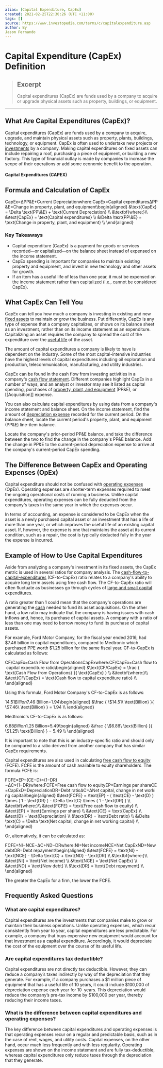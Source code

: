 ```yaml
---
alias: [Capital Expenditure, CapEx]
created: 2021-02-25T22:30:26 (UTC +11:00)
tags: []
source: https://www.investopedia.com/terms/c/capitalexpenditure.asp
author: By
Jason Fernando
---
```


# Capital Expenditure (CapEx) Definition

> ## Excerpt
> Capital expenditures (CapEx) are funds used by a company to acquire or upgrade physical assets such as property, buildings, or equipment.

---
## What Are Capital Expenditures (CapEx)?

Capital expenditures (CapEx) are funds used by a company to acquire, upgrade, and maintain physical assets such as property, plants, buildings, technology, or equipment. CapEx is often used to undertake new projects or [investments](https://www.investopedia.com/terms/c/capital-investment.asp) by a company. Making capital expenditures on fixed assets can include repairing a roof, purchasing a piece of equipment, or building a new factory. This type of financial outlay is made by companies to increase the scope of their operations or add some economic benefit to the operation.

#### Capital Expenditures (CAPEX)

## Formula and Calculation of CapEx

CapEx\=ΔPP&E+Current Depreciationwhere:CapEx\=Capital expendituresΔPP&E\=Change in property, plant, and equipment\\begin{aligned} &\\text{CapEx} = \\Delta \\text{PP\\&E} + \\text{Current Depreciation} \\\\ &\\textbf{where:}\\\\ &\\text{CapEx} = \\text{Capital expenditures} \\\\ &\\Delta \\text{PP\\&E} = \\text{Change in property, plant, and equipment} \\\\ \\end{aligned}

### Key Takeaways

-   Capital expenditure (CapEx) is a payment for goods or services recorded—or capitalized—on the balance sheet instead of expensed on the income statement.
-   CapEx spending is important for companies to maintain existing property and equipment, and invest in new technology and other assets for growth.
-   If an item has a useful life of less than one year, it must be expensed on the income statement rather than capitalized (i.e., cannot be considered CapEx).

## What CapEx Can Tell You

CapEx can tell you how much a company is investing in existing and new [fixed assets](https://www.investopedia.com/terms/f/fixedasset.asp) to maintain or grow the business. Put differently, CapEx is any type of expense that a company capitalizes, or shows on its balance sheet as an investment, rather than on its income statement as an expenditure. Capitalizing an asset requires the company to spread the cost of the expenditure over the [useful life](https://www.investopedia.com/terms/u/usefullife.asp) of the asset.

The amount of capital expenditures a company is likely to have is dependent on the industry. Some of the most capital-intensive industries have the highest levels of capital expenditures including oil exploration and production, telecommunication, manufacturing, and utility industries.

CapEx can be found in the cash flow from investing activities in a company's [cash flow statement](https://www.investopedia.com/investing/what-is-a-cash-flow-statement/). Different companies highlight CapEx in a number of ways, and an analyst or investor may see it listed as capital spending, purchases of [property, plant, and equipment](https://www.investopedia.com/terms/p/ppe.asp) (PP&E), or [[Acquisition]] expense.

You can also calculate capital expenditures by using data from a company's income statement and balance sheet. On the income statement, find the amount of [depreciation expense](https://www.investopedia.com/terms/d/depreciation.asp) recorded for the current period. On the balance sheet, locate the current period's property, plant, and equipment (PP&E) line-item balance.

Locate the company's prior-period PP&E balance, and take the difference between the two to find the change in the company's PP&E balance. Add the change in PP&E to the current-period depreciation expense to arrive at the company's current-period CapEx spending.

## The Difference Between CapEx and Operating Expenses (OpEx)

Capital expenditure should not be confused with [operating expenses](https://www.investopedia.com/terms/o/operating_expense.asp) (OpEx). Operating expenses are shorter-term expenses required to meet the ongoing operational costs of running a business. Unlike capital expenditures, operating expenses can be fully deducted from the company's taxes in the same year in which the expenses occur.

In terms of accounting, an expense is considered to be CapEx when the asset is a newly purchased capital asset or an investment that has a life of more than one year, or which improves the useful life of an existing capital asset. If, however, the expense is one that maintains the asset at its current condition, such as a repair, the cost is typically deducted fully in the year the expense is incurred.

## Example of How to Use Capital Expenditures

Aside from analyzing a company's investment in its fixed assets, the CapEx metric is used in several ratios for company analysis. The [cash-flow-to-capital-expenditures](https://www.investopedia.com/terms/c/cashflow_capex.asp) (CF-to-CapEx) ratio relates to a company's ability to acquire long term assets using free cash flow. The CF-to-CapEx ratio will often fluctuate as businesses go through cycles of [large and small capital expenditures](https://www.investopedia.com/ask/answers/112814/what-are-some-examples-main-types-capital-expenditures-capex.asp).

A ratio greater than 1 could mean that the company's operations are generating the [cash](https://www.investopedia.com/terms/c/cash-available-for-distribution.asp) needed to fund its asset acquisitions. On the other hand, a low ratio may indicate that the company is having issues with cash inflows and, hence, its purchase of capital assets. A company with a ratio of less than one may need to borrow money to fund its purchase of capital assets.

For example, Ford Motor Company, for the fiscal year ended 2016, had $7.46 billion in capital expenditures, compared to Medtronic which purchased PPE worth $1.25 billion for the same fiscal year. CF-to-CapEx is calculated as follows:

CF/CapEx\=Cash Flow from OperationsCapExwhere:CF/CapEx\=Cash flow to capital expenditure ratio\\begin{aligned} &\\text{CF/CapEx} = \\frac { \\text{Cash Flow from Operations} }{ \\text{CapEx} } \\\\ &\\textbf{where:}\\\\ &\\text{CF/CapEx} = \\text{Cash flow to capital expenditure ratio} \\\\ \\end{aligned}

Using this formula, Ford Motor Company's CF-to-CapEx is as follows:

$14.51 Billion$7.46 Billion\=1.94\\begin{aligned} &\\frac { \\$14.51\\ \\text{Billion} }{ \\$7.46\\ \\text{Billion} } = 1.94 \\\\ \\end{aligned}

Medtronic's CF-to-CapEx is as follows:

$6.88 Billion$1.25 Billion\=5.49\\begin{aligned} &\\frac { \\$6.88\\ \\text{Billion} }{ \\$1.25\\ \\text{Billion} } = 5.49 \\\\ \\end{aligned}

It is important to note that this is an industry-specific ratio and should only be compared to a ratio derived from another company that has similar CapEx requirements.

Capital expenditures are also used in calculating [free cash flow to equity](https://www.investopedia.com/terms/f/freecashflowtoequity.asp) (FCFE). FCFE is the amount of cash available to equity shareholders. The formula FCFE is:

FCFE\=EP−(CE−D)×(1−DR)−ΔC×(1−DR)where:FCFE\=Free cash flow to equityEP\=Earnings per shareCE\=CapExD\=DepreciationDR\=Debt ratioΔC\=ΔNet capital, change in net working capital\\begin{aligned} &\\text{FCFE} = \\text{EP} - ( \\text{CE} - \\text{D} ) \\times ( 1 - \\text{DR} ) - \\Delta \\text{C} \\times ( 1 - \\text{DR} ) \\\\ &\\textbf{where:}\\\\ &\\text{FCFE} = \\text{Free cash flow to equity} \\\\ &\\text{EP} = \\text{Earnings per share} \\\\ &\\text{CE} = \\text{CapEx} \\\\ &\\text{D} = \\text{Depreciation} \\\\ &\\text{DR} = \\text{Debt ratio} \\\\ &\\Delta \\text{C} = \\Delta \\text{Net capital, change in net working capital} \\\\ \\end{aligned}

Or, alternatively, it can be calculated as: 

FCFE\=NI−NCE−ΔC+ND−DRwhere:NI\=Net incomeNCE\=Net CapExND\=New debtDR\=Debt repayment\\begin{aligned} &\\text{FCFE} = \\text{NI} - \\text{NCE} - \\Delta \\text{C} + \\text{ND} - \\text{DR} \\\\ &\\textbf{where:}\\\\ &\\text{NI} = \\text{Net income} \\\\ &\\text{NCE} = \\text{Net CapEx} \\\\ &\\text{ND} = \\text{New debt} \\\\ &\\text{DR} = \\text{Debt repayment} \\\\ \\end{aligned}

The greater the CapEx for a firm, the lower the FCFE.

## Frequently Asked Questions

### What are capital expenditures?

Capital expenditures are the investments that companies make to grow or maintain their business operations. Unlike operating expenses, which recur consistently from year to year, capital expenditures are less predictable. For example, a company that buys expensive new equipment would account for that investment as a capital expenditure. Accordingly, it would depreciate the cost of the equipment over the course of its useful life. 

### Are capital expenditures tax deductible?

Capital expenditures are not directly tax deductible. However, they can reduce a company’s taxes indirectly by way of the depreciation that they generate. For example, if a company purchases a $1 million piece of equipment that has a useful life of 10 years, it could include $100,000 of depreciation expense each year for 10  years. This depreciation would reduce the company’s pre-tax income by $100,000 per year, thereby reducing their income taxes.

### What is the difference between capital expenditures and operating expenses?

The key difference between capital expenditures and operating expenses is that operating expenses recur on a regular and predictable basis, such as in the case of rent, wages, and utility costs. Capital expenses, on the other hand, occur much less frequently and with less regularity. Operating expenses are shown on the income statement and are fully tax-deductible, whereas capital expenditures only reduce taxes through the depreciation that they generate.
